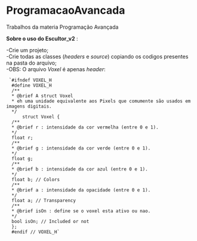 # ProgramacaoAvancada
Trabalhos da materia Programação Avançada

**Sobre o uso do Escultor_v2** :  

-Crie um projeto;  
-Crie todas as classes (*headers* e *source*) copiando os codigos presentes na pasta do arquivo;  
     -OBS: O arquivo *Voxel* é apenas *header*:  
     
     `#ifndef VOXEL_H
      #define VOXEL_H
      /**
      * @brief A struct Voxel
      * eh uma unidade equivalente aos Pixels que comumente são usados em imagens digitais.
      */
          struct Voxel {
      /**
      * @brief r : intensidade da cor vermelha (entre 0 e 1).
      */
      float r;
      /**
      * @brief g : intensidade da cor verde (entre 0 e 1).
      */
      float g;
      /**
      * @brief b : intensidade da cor azul (entre 0 e 1).
      */
      float b; // Colors
      /**
      * @brief a : intensidade da opacidade (entre 0 e 1).
      */
      float a; // Transparency
      /**
      * @brief isOn : define se o voxel esta ativo ou nao.
      */
      bool isOn; // Included or not
      };
      #endif // VOXEL_H`  
      



